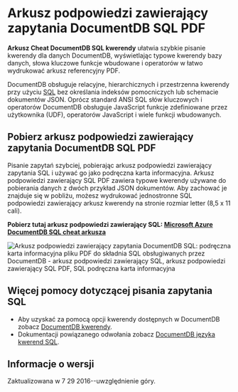 <properties 
    pageTitle="Arkusz podpowiedzi zawierający DocumentDB SQL PDF | Microsoft Azure" 
    description="Arkusz podpowiedzi zawierający SQL do wydruku pliku PDF, który pomoże Ci za pomocą składni języka SQL w DocumentDB do dokumentów JSON kwerendy w bazie danych NoSQL - SQL podręczna karta informacyjna" 
    keywords="Arkusz podpowiedzi zawierający SQL, plik pdf arkusz podpowiedzi zawierający sql, arkusz podpowiedzi zawierający kwerendy sql"
    services="documentdb" 
    documentationCenter="" 
    authors="mimig1" 
    manager="jhubbard" 
    editor="monicar"/>

<tags 
    ms.service="documentdb" 
    ms.workload="data-services" 
    ms.tgt_pltfrm="na" 
    ms.devlang="na" 
    ms.topic="article" 
    ms.date="10/26/2016" 
    ms.author="mimig"/>

# <a name="documentdb-sql-query-cheat-sheet-pdf"></a>Arkusz podpowiedzi zawierający zapytania DocumentDB SQL PDF

**Arkusz Cheat DocumentDB SQL kwerendy** ułatwia szybkie pisanie kwerendy dla danych DocumentDB, wyświetlając typowe kwerendy bazy danych, słowa kluczowe funkcje wbudowane i operatorów w łatwo wydrukować arkusz referencyjny PDF. 

DocumentDB obsługuje relacyjne, hierarchicznych i przestrzenna kwerendy przy użyciu [SQL](documentdb-sql-query.md) bez określania indeksów pomocniczych lub schemacie dokumentów JSON. Oprócz standard ANSI SQL słów kluczowych i operatorów DocumentDB obsługuje JavaScript funkcje zdefiniowane przez użytkownika (UDF), operatorów JavaScript i wiele funkcji wbudowanych.

## <a name="download-the-documentdb-sql-query-cheat-sheet-pdf"></a>Pobierz arkusz podpowiedzi zawierający zapytania DocumentDB SQL PDF

Pisanie zapytań szybciej, pobierając arkusz podpowiedzi zawierający zapytania SQL i używać go jako podręczna karta informacyjna. Arkusz podpowiedzi zawierający SQL PDF zawiera typowe kwerendy używane do pobierania danych z dwóch przykład JSON dokumentów. Aby zachować je znajduje się w pobliżu, możesz wydrukować jednostronne SQL podpowiedzi zawierający arkusz kwerendy na stronie rozmiar letter (8,5 x 11 cali).

**Pobierz tutaj arkusz podpowiedzi zawierający SQL: [Microsoft Azure DocumentDB SQL cheat arkusza](http://go.microsoft.com/fwlink/?LinkId=623215)**

![Arkusz podpowiedzi zawierający zapytania DocumentDB SQL: podręczna karta informacyjna pliku PDF do składnia SQL obsługiwanych przez DocumentDB - arkusz podpowiedzi zawierający SQL, arkusz podpowiedzi zawierający SQL PDF, SQL podręczna karta informacyjna][cheat-sheet]

[cheat-sheet]: ./media/documentdb-sql-query-cheat-sheet/microsoft-documentdb-sql-query-cheat-sheet-v4.png


## <a name="more-help-with-writing-sql-queries"></a>Więcej pomocy dotyczącej pisania zapytania SQL

- Aby uzyskać za pomocą opcji kwerendy dostępnych w DocumentDB zobacz [DocumentDB kwerendy](documentdb-sql-query.md).
- Dokumentacji powiązanego odwołania zobacz [DocumentDB języka kwerend SQL](https://msdn.microsoft.com/library/azure/dn782250.aspx).

## <a name="release-notes"></a>Informacje o wersji

Zaktualizowana w 7 29 2016--uwzględnienie góry.
